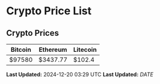 # Crypto Price List

## Crypto Prices
| Bitcoin | Ethereum | Litecoin |
| ------- | -------- | -------- |
| $97580 | $3437.77 | $102.4 |
**Last Updated:** 2024-12-20 03:29 UTC
**Last Updated:** $DATE$
